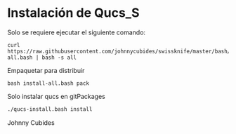 # Instalación de Qucs_S

Solo se requiere ejecutar el siguiente comando:

```
curl https://raw.githubusercontent.com/johnnycubides/swissknife/master/bash/installs/qucs_s/install-all.bash | bash -s all
```

Empaquetar para distribuir

```
bash install-all.bash pack
```

Solo instalar qucs en gitPackages

```bash
./qucs-install.bash install
```


Johnny Cubides
